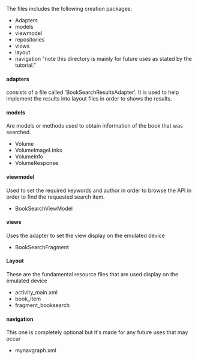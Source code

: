 The files includes the following creation packages:

- Adapters
- models
- viewmodel
- repositories
- views
- layout
- navigation "note this directory is mainly for future uses as stated by the tutorial."


#### adapters
consists of a file called 'BookSearchResultsAdapter'. It is used to help implement the results into layout files in order to shows the results.

#### models
Are models or methods used to obtain information of the book that was searched.
- Volume
- VolumeImageLinks
- VolumeInfo
- VolumeResponse

#### viewmodel
Used to set the required keywords and author in order to browse the API in order to find the requested search item.
- BookSearchViewModel

#### views
Uses the adapter to set the view display on the emulated device
- BookSearchFragment

#### Layout
These are the fundamental resource files that are used display on the emulated device
- activity_main.xml
- book_item
- fragment_booksearch

#### navigation
This one is completely optional but it's made for any future uses that may occur
- mynavgraph.xml
